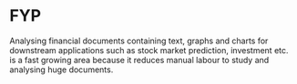 # FYP
Analysing financial documents containing text, graphs and charts for downstream applications such as stock market prediction, investment etc. is a fast growing area because it reduces manual labour to study and analysing huge documents.
